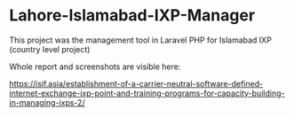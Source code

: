 # Lahore-Islamabad-IXP-Manager

This project was the management tool in Laravel PHP for Islamabad IXP (country level project)

Whole report and screenshots are visible here:

https://isif.asia/establishment-of-a-carrier-neutral-software-defined-internet-exchange-ixp-point-and-training-programs-for-capacity-building-in-managing-ixps-2/
